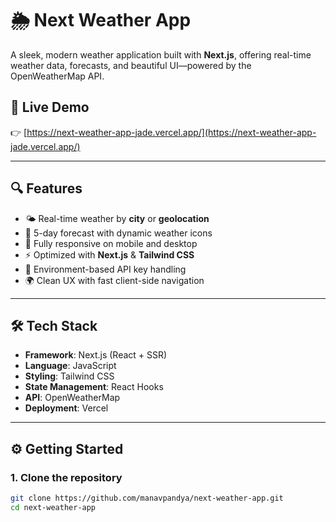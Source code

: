 # 🌦️ Next Weather App

A sleek, modern weather application built with **Next.js**, offering real-time weather data, forecasts, and beautiful UI—powered by the OpenWeatherMap API.

## 🚀 Live Demo

👉 [https://next-weather-app-jade.vercel.app/](https://next-weather-app-jade.vercel.app/)

---

## 🔍 Features

- 🌤️ Real-time weather by **city** or **geolocation**
- 📅 5-day forecast with dynamic weather icons
- 📱 Fully responsive on mobile and desktop
- ⚡ Optimized with **Next.js** & **Tailwind CSS**
- 🔐 Environment-based API key handling
- 🌍 Clean UX with fast client-side navigation

---

## 🛠️ Tech Stack

- **Framework**: Next.js (React + SSR)
- **Language**: JavaScript
- **Styling**: Tailwind CSS
- **State Management**: React Hooks
- **API**: OpenWeatherMap
- **Deployment**: Vercel

---

## ⚙️ Getting Started

### 1. Clone the repository

```bash
git clone https://github.com/manavpandya/next-weather-app.git
cd next-weather-app
